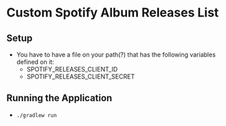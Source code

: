 # Custom Spotify Album Releases List

## Setup

* You have to have a file on your path(?) that has the following variables defined on it:
  * SPOTIFY_RELEASES_CLIENT_ID
  * SPOTIFY_RELEASES_CLIENT_SECRET

## Running the Application

* `./gradlew run`

